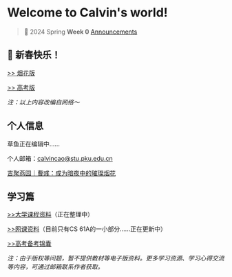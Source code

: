 # Welcome to Calvin's world!

>📢 2024 Spring **Week 0** [Announcements](/24sp/week0)

## 🎉 新春快乐！

[>> 烟花版](https://calvinxiaocao.github.io/fireworks.html)

[>> 高考版](https://calvinxiaocao.github.io/gaokao2024.html)

*注：以上内容改编自网络～*

## 个人信息

草鱼正在编辑中……

个人邮箱：calvincao@stu.pku.edu.cn

[吉聚燕园｜曹彧：成为暗夜中的璀璨烟花](https://mp.weixin.qq.com/s/zs2K9cgmLi-b9N5gp6V9Jg)

## 学习篇

[>>大学课程资料](university_courses)（正在整理中）

[>>网课资料](online_course)（目前只有CS 61A的一小部分……正在更新中）

[>>高考备考锦囊](gaokao)

*注：由于版权等问题，暂不提供教材等电子版资料。更多学习资源、学习心得交流等内容，可通过邮箱联系作者获取。*